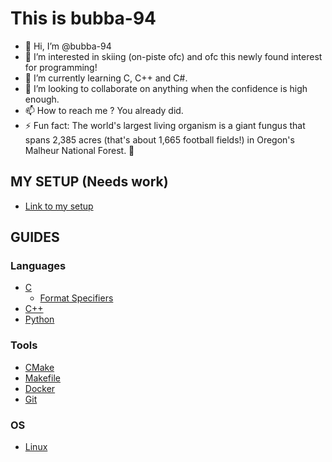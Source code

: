 # This is bubba-94

- 👋 Hi, I’m @bubba-94
- 👀 I’m interested in skiing (on-piste ofc) and ofc this newly found interest for programming!
- 🌱 I’m currently learning C, C++ and C#.
- 💞️ I’m looking to collaborate on anything when the confidence is high enough.
- 📫 How to reach me ? You already did.
- ⚡ Fun fact: The world's largest living organism is a giant fungus that spans 2,385 acres (that's about 1,665 football fields!) in Oregon's Malheur National Forest. 🍄

<!---
bubba-94/bubba-94 is a ✨ special ✨ repository because its `README.md` (this file) appears on your GitHub profile.
You can click the Preview link to take a look at your changes.
--->

## MY SETUP (Needs work)

* [Link to my setup](/docs/0_SETUP_IDE.md)

## GUIDES

### Languages

* [C](docs/languages/C.md)
    * [Format Specifiers](docs/languages/C-FORMAT-SPECIFIERS.md)
* [C++](docs/languages/C++.md)
* [Python](docs/languages/PYTHON.md)

### Tools

* [CMake](docs/tools/CMAKE.md)
* [Makefile](docs/tools/MAKEFILE.md)
* [Docker](docs/tools/DOCKER.md)
* [Git](docs/tools/GIT.md)


### OS

* [Linux](docs/os/+LINUX.md)

